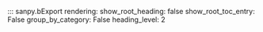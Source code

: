 ::: sanpy.bExport
    rendering:
		show_root_heading: false
		show_root_toc_entry: False
		group_by_category: False
		heading_level: 2

